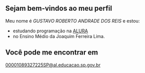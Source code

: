 ## Sejam bem-vindos ao meu perfil

Meu nome é _GUSTAVO ROBERTO ANDRADE DOS REIS_ e estou:
- estudando programação na [ALURA](www.alurastart.com.br)
- no Ensino Médio da Joaquim Ferreira Lima.

## Você pode me encontrar em
00001089327225SP@al.educacao.sp.gov.br

![]()
